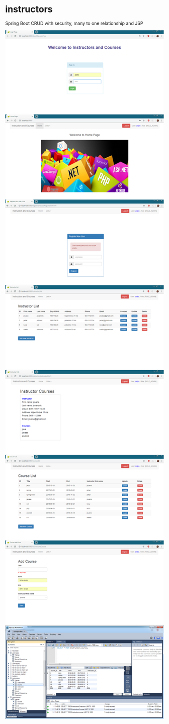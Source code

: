 # instructors
Spring Boot CRUD with security, many to one relationship and JSP

![](images/login.png)
![](images/home.png)
![](images/registration.png)
![](images/instructor_list.png)
![](images/instructor_info.png)
![](images/course_list.png)
![](images/add_course.png)
![](images/workbench.png)
